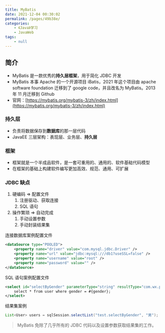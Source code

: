 ```yaml
---
title: MyBatis
date: 2021-12-04 00:30:02
permalink: /pages/49b38e/
categories:
    - 《Java》学习
    - JavaWeb
tags:
    - null
---
```


## 简介

-   MyBatis 是一款优秀的**持久层框架**，用于简化 JDBC 开发
-   MyBatis 本事 Apache 的一个开源项目 iBatis，2021 年这个项目由 apache software foundation 迁移到了 google code，并且改名为 MyBatis。2013 年 11 月迁移到 Github
-   官网：[https://mybatis.org/mybatis-3/zh/index.html](https://mybatis.org/mybatis-3/zh/index.html)

### 持久层

-   负责将数据保存到**数据库**的那一层代码
-   JavaEE 三层架构：表现层、业务层、**持久层**

### 框架

-   框架就是一个<kbd>半成品软件</kbd>，是一套可重用的、通用的、软件基础代码模型
-   在框架的基础上构建软件编写更加高效、规范、通用、可扩展

<!-- more -->

### JDBC 缺点

1.  硬编码 => 配置文件
    1.  注册驱动、获取连接
    2.  SQL 语句
2.  操作繁琐 => 自动完成
    1.  手动设置参数
    2.  手动封装结果集

连接数据库案例配置文件

```xml
<dataSource type="POOLED">
	<property name="driver" value="com.mysql.jdbc.Driver" />
    <property name="url" value="jdbc:mysql:///db1?useSSL=false" />
    <property name="username" value="root" />
    <property name="password" value="" />
</dataSource>
```

SQL 语句案例配置文件

```xml
<select id="selectByGender" parameterType="string" resultType="com.wx.pojo.User">
	select * from user where gender = #{gender};
</select>
```

结果集案例

```java
List<User> users = sqlSession.selectList("test.selectByGender", "男");
```

> MyBatis 免除了几乎所有的 JDBC 代码以及设置参数获取结果集的工作。
